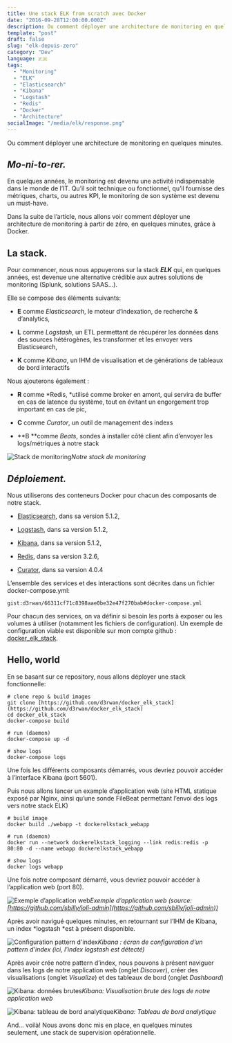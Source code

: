 ```yaml
---
title: Une stack ELK from scratch avec Docker
date: "2016-09-28T12:00:00.000Z"
description: Ou comment déployer une architecture de monitoring en quelques minutes
template: "post"
draft: false
slug: "elk-depuis-zero"
category: "Dev"
language: 🇫🇷
tags:
  - "Monitoring"
  - "ELK"
  - "Elasticsearch"
  - "Kibana"
  - "Logstash"
  - "Redis"
  - "Docker"
  - "Architecture"
socialImage: "/media/elk/response.png"
---
```


Ou comment déployer une architecture de monitoring en quelques minutes.

## ***Mo-ni-to-rer.***

En quelques années, le monitoring est devenu une activité indispensable dans le monde de l’IT. Qu’il soit technique ou fonctionnel, qu’il fournisse des métriques, charts, ou autres KPI, le monitoring de son système est devenu un must-have.

Dans la suite de l’article, nous allons voir comment déployer une architecture de monitoring à partir de zéro, en quelques minutes, grâce à Docker.

## La stack.

Pour commencer, nous nous appuyerons sur la stack ***ELK*** qui, en quelques années, est devenue une alternative crédible aux autres solutions de monitoring (Splunk, solutions SAAS…).

Elle se compose des éléments suivants:

* **E** comme *Elasticsearch*, le moteur d’indexation, de recherche & d’analytics,

* **L** comme *Logstash*, un ETL permettant de récupérer les données dans des sources hétérogènes, les transformer et les envoyer vers Elasticsearch,

* **K** comme *Kibana*, un IHM de visualisation et de générations de tableaux de bord interactifs

Nous ajouterons également :

* **R** comme *Redis, *utilisé comme broker en amont, qui servira de buffer en cas de latence du système, tout en évitant un engorgement trop important en cas de pic,

* **C** comme *Curator*, un outil de management des indexs

* **B **comme *Beats*, sondes à installer côté client afin d’envoyer les logs/métriques à notre stack

![Stack de monitoring](/d3rwan-blog/media/elk/stack-elk.jpeg)*Notre stack de monitoring*

## ***Déploiement.***

Nous utiliserons des conteneurs Docker pour chacun des composants de notre stack.

* [Elasticsearch](https://hub.docker.com/_/elasticsearch/), dans sa version 5.1.2,

* [Logstash](https://hub.docker.com/_/logstash/), dans sa version 5.1.2,

* [Kibana](https://hub.docker.com/_/kibana/), dans sa version 5.1.2,

* [Redis](https://hub.docker.com/_/redis/), dans sa version 3.2.6,

* [Curator](https://hub.docker.com/r/bobrik/curator/), dans sa version 4.0.4

L’ensemble des services et des interactions sont décrites dans un fichier docker-compose.yml:

`gist:d3rwan/66311cf71c8398aae0be32e47f270bab#docker-compose.yml`

Pour chacun des services, on va définir si besoin les ports à exposer ou les volumes à utiliser (notamment les fichiers de configuration). Un exemple de configuration viable est disponible sur mon compte github : [docker\_elk\_stack](https://github.com/d3rwan/docker_elk_stack).

## Hello, world

En se basant sur ce repository, nous allons déployer une stack fonctionnelle:

    # clone repo & build images
    git clone [https://github.com/d3rwan/docker_elk_stack](https://github.com/d3rwan/docker_elk_stack)
    cd docker_elk_stack
    docker-compose build

    # run (daemon)
    docker-compose up -d

    # show logs
    docker-compose logs

Une fois les différents composants démarrés, vous devriez pouvoir accéder à l’interface Kibana (port 5601).

Puis nous allons lancer un example d’application web (site HTML statique exposé par Nginx, ainsi qu’une sonde FileBeat permettant l’envoi des logs vers notre stack ELK)

    # build image
    docker build ./webapp -t dockerelkstack_webapp

    # run (daemon)
    docker run --network dockerelkstack_logging --link redis:redis -p 80:80 -d --name webapp dockerelkstack_webapp

    # show logs
    docker logs webapp

Une fois notre composant démarré, vous devriez pouvoir accéder à l’application web (port 80).

![Exemple d’application web](/d3rwan-blog/media/elk/joliadmin.png)*Exemple d’application web (source: [https://github.com/sbilly/joli-admin](https://github.com/sbilly/joli-admin))*

Après avoir navigué quelques minutes, en retournant sur l’IHM de Kibana, un index *logstash *est à présent disponible.

![Configuration pattern d'index](/d3rwan-blog/media/elk/configure-pattern.png)*Kibana : écran de configuration d’un pattern d’index (ici, l’index logstash est détecté)*

Après avoir crée notre pattern d’index, nous pouvons à présent naviguer dans les logs de notre application web (onglet *Discover*), créer des visualisations (onglet *Visualize*) et des tableaux de bord (onglet *Dashboard*)

![Kibana: données brutes](/d3rwan-blog/media/elk/response.png)*Kibana: Visualisation brute des logs de notre application web*

![Kibana: tableau de bord analytique](/d3rwan-blog/media/elk/analytics.png)*Kibana: Tableau de bord analytique*

And… voilà! Nous avons donc mis en place, en quelques minutes seulement, une stack de supervision opérationnelle.
